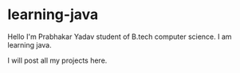 # learning-java

Hello I'm Prabhakar Yadav student of B.tech computer science. I am learning java.


I will post all my projects here. 

